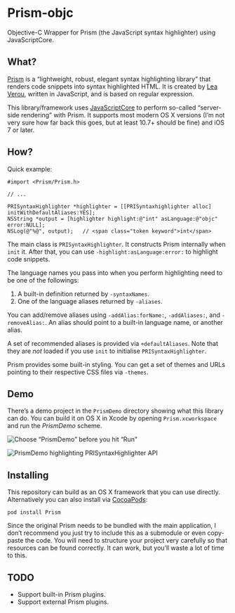 # Prism-objc

Objective-C Wrapper for Prism (the JavaScript syntax highlighter) using JavaScriptCore.

## What?

[Prism] is a “lightweight, robust, elegant syntax highlighting library” that renders code snippets into syntax highlighted HTML. It is created by [Lea Verou], written in JavaScript, and is based on regular expression.

This library/framework uses [JavaScriptCore] to perform so-called “server-side rendering” with Prism. It supports most modern OS X versions (I’m not very sure how far back this goes, but at least 10.7+ should be fine) and iOS 7 or later.

## How?

Quick example:

```obj-c
#import <Prism/Prism.h>

// ...

PRISyntaxHighlighter *highlighter = [[PRISyntaxhighlighter alloc] initWithDefaultAliases:YES];
NSString *output = [highlighter highlight:@"int" asLanguage:@"objc" error:NULL];
NSLog(@"%@", output);   // <span class="token keyword">int</span>
```

The main class is `PRISyntaxHighlighter`. It constructs Prism internally when `init` it. After that, you can use `-highlight:asLanguage:error:` to highlight code snippets.

The language names you pass into when you perform highlighting need to be one of the followings:

1. A built-in definition returned by `-syntaxNames`.
2. One of the language aliases returned by `-aliases`.

You can add/remove aliases using `-addAlias:forName:`, `-addAliases:`, and `-removeAlias:`. An alias should point to a built-in language name, or another alias.

A set of recommended aliases is provided via `+defaultAliases`. Note that they are *not* loaded if you use `init` to initialise `PRISyntaxHighlighter`.

Prism provides some built-in styling. You can get a set of themes and URLs pointing to their respective CSS files via `-themes`.

## Demo

There’s a demo project in the `PrismDemo` directory showing what this library can do. You can build it on OS X in Xcode by opening `Prism.xcworkspace` and run the *PrismDemo* scheme.

![Choose “PrismDemo” before you hit “Run”](http://d.pr/i/1gBPZ+)

![PrismDemo highlighting PRISyntaxHighlighter API](http://d.pr/i/15v8Z+)

## Installing

This repository can build as an OS X framework that you can use directly. Alternatively you can also install via [CocoaPods]:

    pod install Prism

Since the original Prism needs to be bundled with the main application, I don’t recommend you just try to include this as a submodule or even copy-paste the code. You will need to structure your project very carefully so that resources can be found correctly. It can work, but you’ll waste a lot of time to this.

## TODO

* Support built-in Prism plugins.
* Support external Prism plugins.


[Prism]: http://prismjs.com/
[Lea Verou]: http://lea.verou.me/
[JavaScriptCore]: https://www.webkit.org/projects/javascript/
[CocoaPods]: http://cocoapods.org/
